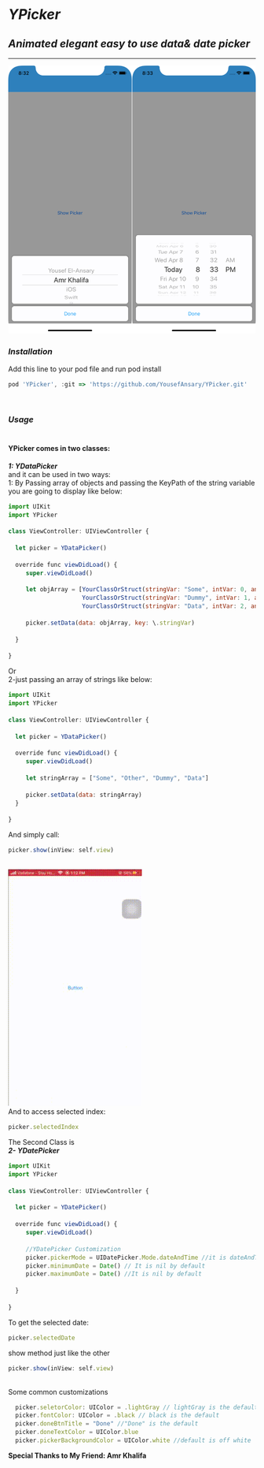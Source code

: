 # *YPicker*
## *Animated elegant easy to use data&amp; date picker*
------------------------------------------------
![YPicker.png](Imgs/YPicker.png) <br/>
### *Installation* ###
Add this line to your pod file and run pod install
```javascript
pod 'YPicker', :git => 'https://github.com/YousefAnsary/YPicker.git'
```
<br/>

### ***Usage*** <br/> <br/>
#### YPicker comes in two classes: <br/>
***1: YDataPicker*** <br/>
and it can be used in two ways: <br/>
1: By Passing array of objects and passing the KeyPath of the string variable you are going to display like below:

```javascript
import UIKit
import YPicker

class ViewController: UIViewController {
  
  let picker = YDataPicker()
  
  override func viewDidLoad() {
     super.viewDidLoad()
     
     let objArray = [YourClassOrStruct(stringVar: "Some", intVar: 0, anyVar: nil),
                     YourClassOrStruct(stringVar: "Dummy", intVar: 1, anyVar: nil),
                     YourClassOrStruct(stringVar: "Data", intVar: 2, anyVar: nil)]
     
     picker.setData(data: objArray, key: \.stringVar)
     
  }

}
```

Or <br/>
2-just passing an array of strings like below:

```javascript
import UIKit
import YPicker

class ViewController: UIViewController {
  
  let picker = YDataPicker()
  
  override func viewDidLoad() {
     super.viewDidLoad()
     
     let stringArray = ["Some", "Other", "Dummy", "Data"]
       
     picker.setData(data: stringArray)
  }

}
```
And simply call:

```javascript
picker.show(inView: self.view)
```
<br/> ![YPicker.png](Imgs/YPicker.gif) <br/>
And to access selected index: 
```javascript
picker.selectedIndex
```
The Second Class is <br/>
***2- YDatePicker***
 
```javascript
import UIKit
import YPicker

class ViewController: UIViewController {
  
  let picker = YDatePicker()
  
  override func viewDidLoad() {
     super.viewDidLoad()
     
     //YDatePicker Customization
     picker.pickerMode = UIDatePicker.Mode.dateAndTime //it is dateAndTime by default
     picker.minimumDate = Date() // It is nil by default
     picker.maximumDate = Date() //It is nil by default
     
  }

}
```
To get the selected date:
```javascript
picker.selectedDate
```
show method just like the other <br/>
```javascript
picker.show(inView: self.view)
```
<br/>Some common customizations <br/>
```javascript
  picker.seletorColor: UIColor = .lightGray // lightGray is the default
  picker.fontColor: UIColor = .black // black is the default
  picker.doneBtnTitle = "Done" //"Done" is the default 
  picker.doneTextColor = UIColor.blue
  picker.pickerBackgroundColor = UIColor.white //default is off white
```
**Special Thanks to My Friend: Amr Khalifa**
